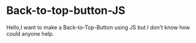 # Back-to-top-button-JS
Hello,I want to make a Back-to-Top-Button using JS but I don't know how  could anyone help.
